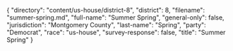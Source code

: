 {
  "directory": "content/us-house/district-8",
  "district": 8,
  "filename": "summer-spring.md",
  "full-name": "Summer Spring",
  "general-only": false,
  "jurisdiction": "Montgomery County",
  "last-name": "Spring",
  "party": "Democrat",
  "race": "us-house",
  "survey-response": false,
  "title": "Summer Spring"
}
